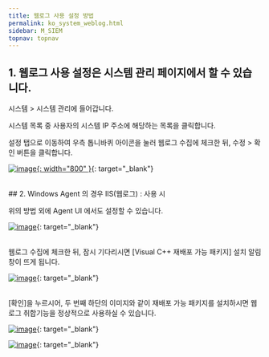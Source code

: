 ```yaml
---
title: 웹로그 사용 설정 방법
permalink: ko_system_weblog.html
sidebar: M_SIEM
topnav: topnav
---
```


## 1. 웹로그 사용 설정은 시스템 관리 페이지에서 할 수 있습니다.

시스템 > 시스템 관리에 들어갑니다.

시스템 목록 중 사용자의 시스템 IP 주소에 해당하는 목록을 클릭합니다.

설정 탭으로 이동하여 우측 톱니바퀴 아이콘을 눌러 웹로그 수집에 체크한 뒤, 수정 > 확인 버튼을 클릭합니다.

[![image](/docs/images/Manual/siem/weblog/1.png){: width="800" }](/docs/images/Manual/siem/weblog/1.png){: target="_blank"}

 
<br />
## 2. Windows Agent 의 경우 IIS(웹로그) : 사용 시

위의 방법 외에 Agent UI 에서도 설정할 수 있습니다.

[![image](/docs/images/Manual/siem/weblog/2.png)](/docs/images/Manual/siem/weblog/2.png){: target="_blank"}

<br />
웹로그 수집에 체크한 뒤, 잠시 기다리시면 [Visual C++ 재배포 가능 패키지] 설치 알림 창이 뜨게 됩니다.
<br />

[![image](/docs/images/Manual/siem/weblog/3.png)](/docs/images/Manual/siem/weblog/3.png){: target="_blank"}

<br />
[확인]을 누르시어, 두 번째 하단의 이미지와 같이 재배포 가능 패키지를 설치하시면 웹 로그 취합기능을 정상적으로 사용하실 수 있습니다.
<br />

   [![image](/docs/images/Manual/siem/weblog/4.png)](/docs/images/Manual/siem/weblog/4.png){: target="_blank"}
<br />

   [![image](/docs/images/Manual/siem/weblog/5.png)](/docs/images/Manual/siem/weblog/5.png){: target="_blank"}